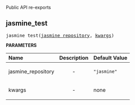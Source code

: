 <!-- Generated with Stardoc: http://skydoc.bazel.build -->

Public API re-exports

<a id="jasmine_test"></a>

## jasmine_test

<pre>
jasmine_test(<a href="#jasmine_test-jasmine_repository">jasmine_repository</a>, <a href="#jasmine_test-kwargs">kwargs</a>)
</pre>



**PARAMETERS**


| Name  | Description | Default Value |
| :------------- | :------------- | :------------- |
| <a id="jasmine_test-jasmine_repository"></a>jasmine_repository |  <p align="center"> - </p>   |  <code>"jasmine"</code> |
| <a id="jasmine_test-kwargs"></a>kwargs |  <p align="center"> - </p>   |  none |


